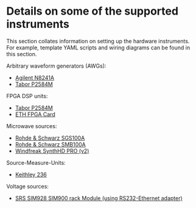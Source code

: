 # Details on some of the supported instruments

This section collates information on setting up the hardware instruments. For example, template YAML scripts and wiring diagrams can be found in this section.

Arbitrary waveform generators (AWGs):
- [Agilent N8241A](Agilent_N8241A.md)
- [Tabor P2584M](Tabor_P2584M.md)

FPGA DSP units:
- [Tabor P2584M](Tabor_P2584M.md)
- [ETH FPGA Card](ETH_FPGA_Card.md)

Microwave sources:
- [Rohde & Schwarz SGS100A](RohdeAndSchwarz_SGS100A.md)
- [Rohde & Schwarz SMB100A](RohdeAndSchwarz_SMB100A.md)
- [Windfreak SynthHD PRO (v2)](WindFreak_SynthHD.md)

Source-Measure-Units:
- [Keithley 236](Keithley_236.md)

Voltage sources:
- [SRS SIM928 SIM900 rack Module (using RS232-Ethernet adapter)](SRS_SIM928_VCOM.md)
